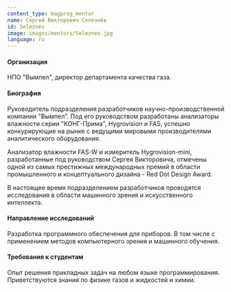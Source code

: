 ```yaml
---
content_type: magprog_mentor
name: Сергей Викторович Селезнёв
id: Seleznev
image: images/mentors/Seleznev.jpg
language: ru
---
```


#### Организация

НПО "Вымпел", директор департамента качества газа.

#### Биография

Руководитель подразделения разработчиков научно-производственной компании "Вымпел". Под его руководством разработаны анализаторы влажности серии "КОНГ-Прима", Hygrovision и FAS, успешно конкурирующие на рынке с ведущими мировыми производителями аналитического оборудования.

Анализатор влажности FAS-W и измеритель Hygrovision-mini, разработанные под руководством Сергея Викторовича, отмечены одной из самых престижных международных премий в области промышленного и концептуального дизайна - Red Dot Design Award.

В настоящее время подразделением разработчиков проводятся исследования в области машинного зрения и искусственного интеллекта.

#### Направление исследований

Разработка программного обеспечения для приборов. В том числе с применением методов компьютерного зрения и машинного обучения. 

#### Требования к студентам

Опыт решения прикладных задач на любом языке программирования. Приветствуются знания по физике газов и жидкостей и химии.